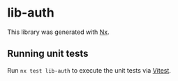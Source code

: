 # lib-auth

This library was generated with [Nx](https://nx.dev).

## Running unit tests

Run `nx test lib-auth` to execute the unit tests via [Vitest](https://vitest.dev/).
